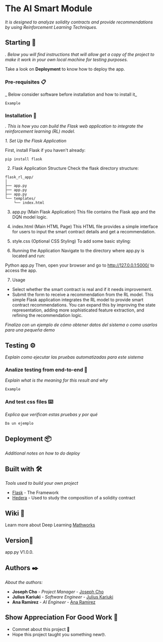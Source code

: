 # The AI Smart Module 

_It is designed to analyze solidity contracts and provide recommendations by using Reinforcement Learning Techniques._

## Starting 🚀

_. Below you will find instructions that will allow get a copy of the project to make it work in your own local machine for testing purposes._

Take a look on **Deployment** to know how to deploy the app.


### Pre-requisites 📋

_ Below consider software before installation and how to install it_

```
Example
```

### Installation 🔧

_.  This is how you can build the Flask web application to integrate the reinforcement learning (RL) model._



_1. Set Up the Flask Application_

First, install Flask if you haven't already:

```
pip install flask
```


2. Flask Application Structure
Check the flask directory structure:

```
flask_rl_app/
│
├── app.py
├── app.py
├── app.py
└── templates/
    └── index.html
```

3. app.py (Main Flask Application)
This file  contains the Flask app and the DQN model logic.

4. index.html (Main HTML Page)
This HTML file provides a simple interface for users to input the smart contract details and get a recommendation.

5. style.css (Optional CSS Styling)
To add some basic styling:

6. Running the Application
Navigate to the directory where app.py is located and run:

Python app.py
Then, open your browser and go to http://127.0.0.1:5000/ to access the app.

7. Usage
* Select whether the smart contract is real and if it needs improvement.
* Submit the form to receive a recommendation from the RL model.
This simple Flask application integrates the RL model to provide smart contract recommendations. You can expand this by improving the state representation, adding more sophisticated feature extraction, and refining the recommendation logic.

_Finaliza con un ejemplo de cómo obtener datos del sistema o como usarlos para una pequeña demo_

## Testing ⚙️

_Explain como ejecutar las pruebas automatizadas para este sistema_

### Analize  testing from end-to-end 🔩

_Explain what is the meaning for this result and why_

```
Example
```

### And test css files ⌨️

_Explica que verifican estas pruebas y por qué_

```
Da un ejemplo
```

## Deployment 📦

_Additional notes on how to do  deploy_

## Built with 🛠️

_Tools used to build your own project_

* [Flask](https://flask.palletsprojects.com/en/3.0.x/) - The Framework
* [Hedera](https://hedera.com/learning/smart-contracts/smart-contract-security#:~:text=Smart%20contract%20security%20refers%20to,or%20interacting%20with%20smart%20contracts) - Used to study the composition of a solidity contract


## Wiki 📖

Learn more about Deep Learning [Mathworks](https://www.mathworks.com/discovery/deep-learning.html)

## Version📌

app.py V1.0.0.

## Authors ✒️
_About the authors:_

* **Joseph Cho** - *Project Manager* - [Joseph Cho](Joseph-hackathon)
* **Julius Kariuki** - *Software Engineer* - [Julius Kariuki](Julius-Ky)
* **Ana Ramirez** - *AI Engineer* - [Ana Ramirez](Ana1Pau)

## Show Appreciation For Good Work 🎁

* Commet about this project 📢
* Hope this project taught you something new🤓.


